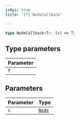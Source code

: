 ```yaml
---
jsApi: true
title: "[T] NodeCallback"

---
```

```ts
type NodeCallback<T>: (c) => T;
```

## Type parameters

| Parameter |
| :------ |
| `T` |

## Parameters

| Parameter | Type |
| :------ | :------ |
| `c` | [`Node`](Node.md) |
